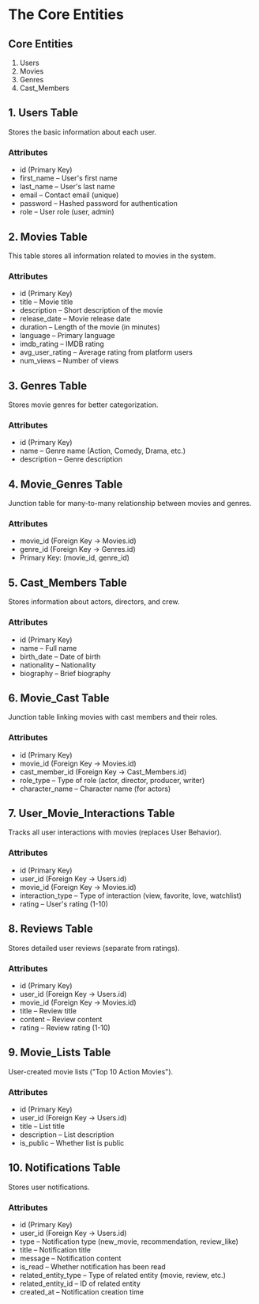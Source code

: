 # The Core Entities

## Core Entities

1. Users
2. Movies
3. Genres
4. Cast_Members

## 1. Users Table

Stores the basic information about each user.

### Attributes

- id (Primary Key)
- first_name – User's first name
- last_name – User's last name
- email – Contact email (unique)
- password – Hashed password for authentication
- role – User role (user, admin)

## 2. Movies Table

This table stores all information related to movies in the system.

### Attributes

- id (Primary Key)
- title – Movie title
- description – Short description of the movie
- release_date – Movie release date
- duration – Length of the movie (in minutes)
- language – Primary language
- imdb_rating – IMDB rating
- avg_user_rating – Average rating from platform users
- num_views – Number of views

## 3. Genres Table

Stores movie genres for better categorization.

### Attributes

- id (Primary Key)
- name – Genre name (Action, Comedy, Drama, etc.)
- description – Genre description

## 4. Movie_Genres Table

Junction table for many-to-many relationship between movies and genres.

### Attributes

- movie_id (Foreign Key → Movies.id)
- genre_id (Foreign Key → Genres.id)
- Primary Key: (movie_id, genre_id)

## 5. Cast_Members Table

Stores information about actors, directors, and crew.

### Attributes

- id (Primary Key)
- name – Full name
- birth_date – Date of birth
- nationality – Nationality
- biography – Brief biography

## 6. Movie_Cast Table

Junction table linking movies with cast members and their roles.

### Attributes

- id (Primary Key)
- movie_id (Foreign Key → Movies.id)
- cast_member_id (Foreign Key → Cast_Members.id)
- role_type – Type of role (actor, director, producer, writer)
- character_name – Character name (for actors)

## 7. User_Movie_Interactions Table

Tracks all user interactions with movies (replaces User Behavior).

### Attributes

- id (Primary Key)
- user_id (Foreign Key → Users.id)
- movie_id (Foreign Key → Movies.id)
- interaction_type – Type of interaction (view, favorite, love, watchlist)
- rating – User's rating (1-10)

## 8. Reviews Table

Stores detailed user reviews (separate from ratings).

### Attributes

- id (Primary Key)
- user_id (Foreign Key → Users.id)
- movie_id (Foreign Key → Movies.id)
- title – Review title
- content – Review content
- rating – Review rating (1-10)

## 9. Movie_Lists Table

User-created movie lists ("Top 10 Action Movies").

### Attributes

- id (Primary Key)
- user_id (Foreign Key → Users.id)
- title – List title
- description – List description
- is_public – Whether list is public

## 10. Notifications Table

Stores user notifications.

### Attributes

- id (Primary Key)
- user_id (Foreign Key → Users.id)
- type – Notification type (new_movie, recommendation, review_like)
- title – Notification title
- message – Notification content
- is_read – Whether notification has been read
- related_entity_type – Type of related entity (movie, review, etc.)
- related_entity_id – ID of related entity
- created_at – Notification creation time